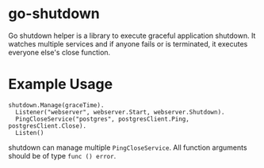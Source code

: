 # go-shutdown

Go shutdown helper is a library to execute graceful application shutdown. It watches multiple
services and if anyone fails or is terminated, it executes everyone else's close function.

# Example Usage

```
shutdown.Manage(graceTime).
  Listener("webserver", webserver.Start, webserver.Shutdown).
  PingCloseService("postgres", postgresClient.Ping, postgresClient.Close).
  Listen()
```

shutdown can manage multiple `PingCloseService`. All function arguments should be of type `func () error`.